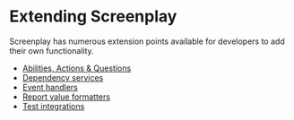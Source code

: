 # Extending Screenplay

Screenplay has numerous extension points available for developers to add their own functionality.

* [Abilities, Actions & Questions]
* [Dependency services]
* [Event handlers]
* [Report value formatters]
* [Test integrations]

[Abilities, Actions & Questions]: AbilitiesActionsAndQuestions.md
[Dependency services]: ../dependencyInjection/AddingServices.md
[Event handlers]: EventHandlers.md
[Report value formatters]: ReportFormtters.md
[Test integrations]: TestIntegrations.md
